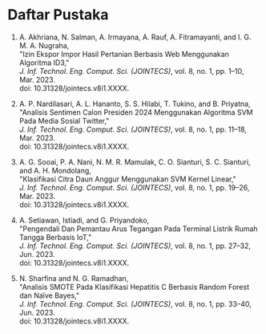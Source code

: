 
# Daftar Pustaka

1. A. Akhriana, N. Salman, A. Irmayana, A. Rauf, A. Fitramayanti, and I. G. M. A. Nugraha,  
   "Izin Ekspor Impor Hasil Pertanian Berbasis Web Menggunakan Algoritma ID3,"  
   *J. Inf. Technol. Eng. Comput. Sci. (JOINTECS)*, vol. 8, no. 1, pp. 1–10, Mar. 2023.  
   doi: 10.31328/jointecs.v8i1.XXXX.  

2. A. P. Nardilasari, A. L. Hananto, S. S. Hilabi, T. Tukino, and B. Priyatna,  
   "Analisis Sentimen Calon Presiden 2024 Menggunakan Algoritma SVM Pada Media Sosial Twitter,"  
   *J. Inf. Technol. Eng. Comput. Sci. (JOINTECS)*, vol. 8, no. 1, pp. 11–18, Mar. 2023.  
   doi: 10.31328/jointecs.v8i1.XXXX.  

3. A. G. Sooai, P. A. Nani, N. M. R. Mamulak, C. O. Sianturi, S. C. Sianturi, and A. H. Mondolang,  
   "Klasifikasi Citra Daun Anggur Menggunakan SVM Kernel Linear,"  
   *J. Inf. Technol. Eng. Comput. Sci. (JOINTECS)*, vol. 8, no. 1, pp. 19–26, Mar. 2023.  
   doi: 10.31328/jointecs.v8i1.XXXX.  

4. A. Setiawan, Istiadi, and G. Priyandoko,  
   "Pengendali Dan Pemantau Arus Tegangan Pada Terminal Listrik Rumah Tangga Berbasis IoT,"  
   *J. Inf. Technol. Eng. Comput. Sci. (JOINTECS)*, vol. 8, no. 1, pp. 27–32, Jun. 2023.  
   doi: 10.31328/jointecs.v8i1.XXXX.  

5. N. Sharfina and N. G. Ramadhan,  
   "Analisis SMOTE Pada Klasifikasi Hepatitis C Berbasis Random Forest dan Naïve Bayes,"  
   *J. Inf. Technol. Eng. Comput. Sci. (JOINTECS)*, vol. 8, no. 1, pp. 33–40, Jun. 2023.  
   doi: 10.31328/jointecs.v8i1.XXXX.  
